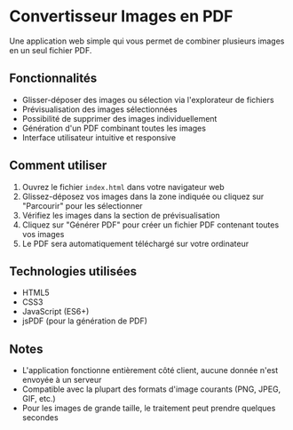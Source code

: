 # Convertisseur Images en PDF

Une application web simple qui vous permet de combiner plusieurs images en un seul fichier PDF.

## Fonctionnalités

- Glisser-déposer des images ou sélection via l'explorateur de fichiers
- Prévisualisation des images sélectionnées
- Possibilité de supprimer des images individuellement
- Génération d'un PDF combinant toutes les images
- Interface utilisateur intuitive et responsive

## Comment utiliser

1. Ouvrez le fichier `index.html` dans votre navigateur web
2. Glissez-déposez vos images dans la zone indiquée ou cliquez sur "Parcourir" pour les sélectionner
3. Vérifiez les images dans la section de prévisualisation
4. Cliquez sur "Générer PDF" pour créer un fichier PDF contenant toutes vos images
5. Le PDF sera automatiquement téléchargé sur votre ordinateur

## Technologies utilisées

- HTML5
- CSS3
- JavaScript (ES6+)
- jsPDF (pour la génération de PDF)

## Notes

- L'application fonctionne entièrement côté client, aucune donnée n'est envoyée à un serveur
- Compatible avec la plupart des formats d'image courants (PNG, JPEG, GIF, etc.)
- Pour les images de grande taille, le traitement peut prendre quelques secondes
